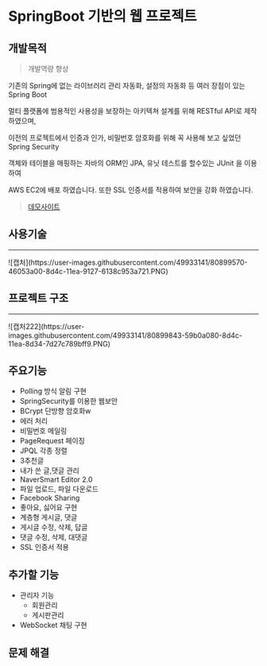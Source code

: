 # SpringBoot 기반의 웹 프로젝트

## 개발목적  
>개발역량 향상

기존의 Spring에 없는 라이브러리 관리 자동화, 설정의 자동화 등 여러 장점이 있는 Spring Boot 

멀티 플랫폼에 범용적인 사용성을 보장하는 아키텍쳐 설계를 위해 RESTful API로 제작하였으며,

이전의 프로젝트에서 인증과 인가, 비밀번호 암호화를 위해 꼭 사용해 보고 싶었던 Spring Security

객체와 테이블을 매핑하는 자바의 ORM인 JPA, 유닛 테스트를 할수있는 JUnit 을 이용하여 

AWS EC2에 배포 하였습니다. 또한 SSL 인증서를 적용하여 보안을 강화 하였습니다.


> [데모사이트](https://www.dodgedot.ml/)

## 사용기술
<hr>
![캡처](https://user-images.githubusercontent.com/49933141/80899570-46053a00-8d4c-11ea-9127-6138c953a721.PNG)


## 프로젝트 구조
<hr>
![캡처222](https://user-images.githubusercontent.com/49933141/80899843-59b0a080-8d4c-11ea-8d34-7d27c789bff9.PNG)

## 주요기능
  * Polling 방식 알림 구현
  * SpringSecurity를 이용한 웹보안
  * BCrypt 단방향 암호화w
  * 에러 처리
  * 비밀번호 메일링
  * PageRequest 페이징
  * JPQL 각종 정렬
  * 3추천글
  * 내가 쓴 글,댓글 관리
  * NaverSmart Editor 2.0 
  * 파일 업로드, 파일 다운로드
  * Facebook Sharing
  * 좋아요, 싫어요 구현
  * 계층형 게시글, 댓글
  * 게시글 수정, 삭제, 답글
  * 댓글 수정, 삭제, 대댓글
  * SSL 인증서 적용
  
## 추가할 기능
* 관리자 기능
  * 회원관리
  * 게시판관리
* WebSocket 채팅 구현

## 문제 해결


